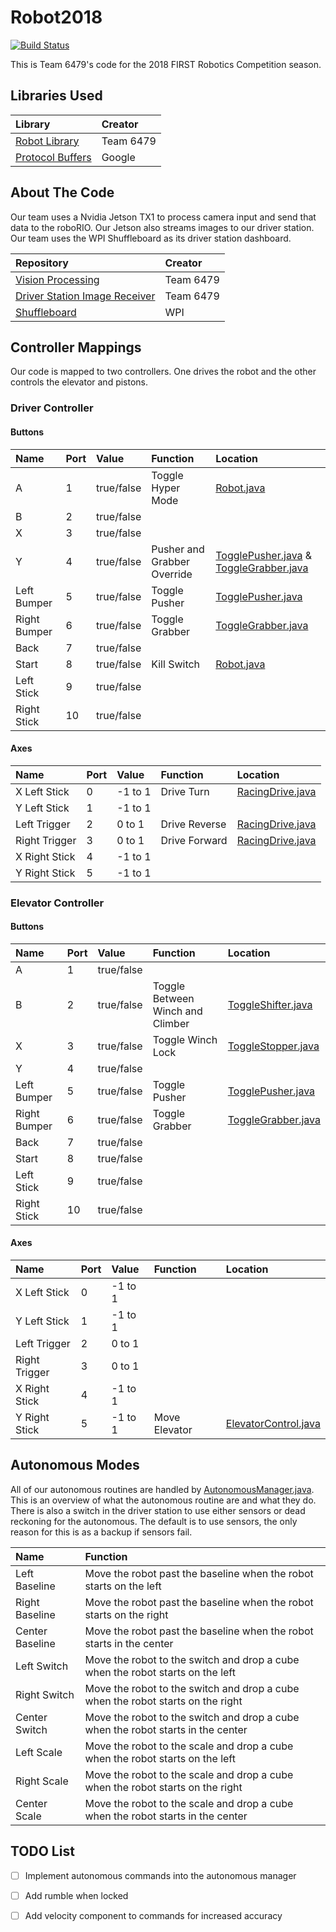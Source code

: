 # Robot2018

[![Build Status](https://travis-ci.org/Team6479/Robot2018.svg?branch=master)](https://travis-ci.org/Team6479/Robot2018)

This is Team 6479's code for the 2018 FIRST Robotics Competition season.


## Libraries Used
| Library               | Creator   |
|:--------------------- |:--------- |
| [Robot Library][1]    | Team 6479 |
| [Protocol Buffers][5] | Google    |


## About The Code
Our team uses a Nvidia Jetson TX1 to process camera input and send that data to the roboRIO. Our Jetson also streams images to our driver station. Our team uses the WPI Shuffleboard as its driver station dashboard.

| Repository                         | Creator   |
|:---------------------------------- |:--------- |
| [Vision Processing][2]             | Team 6479 |
| [Driver Station Image Receiver][3] | Team 6479 |
| [Shuffleboard][4]                  | WPI       |


## Controller Mappings
Our code is mapped to two controllers. One drives the robot and the other controls the elevator and pistons.

### Driver Controller

#### Buttons
| Name         | Port | Value      | Function                    | Location                                         |
|:------------ |:---- |:---------- |:--------------------------- |:------------------------------------------------ |
| A            | 1    | true/false | Toggle Hyper Mode           | [Robot.java][13]                                 |
| B            | 2    | true/false |                             |                                                  |
| X            | 3    | true/false |                             |                                                  |
| Y            | 4    | true/false | Pusher and Grabber Override | [TogglePusher.java][7] & [ToggleGrabber.java][8] |
| Left Bumper  | 5    | true/false | Toggle Pusher               | [TogglePusher.java][7]                           |
| Right Bumper | 6    | true/false | Toggle Grabber              | [ToggleGrabber.java][8]                          |
| Back         | 7    | true/false |                             |                                                  |
| Start        | 8    | true/false | Kill Switch                 | [Robot.java][13]                                 |
| Left Stick   | 9    | true/false |                             |                                                  |
| Right Stick  | 10   | true/false |                             |                                                  |

#### Axes
| Name          | Port | Value   | Function      | Location                   |
|:------------- |:---- |:------- |:------------- |:-------------------------- |
| X Left Stick  | 0    | -1 to 1 | Drive Turn    | [RacingDrive.java][6]      |
| Y Left Stick  | 1    | -1 to 1 |               |                            |
| Left Trigger  | 2    | 0 to 1  | Drive Reverse | [RacingDrive.java][6]      |
| Right Trigger | 3    | 0 to 1  | Drive Forward | [RacingDrive.java][6]      |
| X Right Stick | 4    | -1 to 1 |               |                            |
| Y Right Stick | 5    | -1 to 1 |               |                            |


### Elevator Controller

#### Buttons
| Name         | Port | Value      | Function                         | Location                 |
|:------------ |:---- |:---------- |:-------------------------------- |:------------------------ |
| A            | 1    | true/false |                                  |                          |
| B            | 2    | true/false | Toggle Between Winch and Climber | [ToggleShifter.java][11] |
| X            | 3    | true/false | Toggle Winch Lock                | [ToggleStopper.java][12] |
| Y            | 4    | true/false |                                  |                          |
| Left Bumper  | 5    | true/false | Toggle Pusher                    | [TogglePusher.java][7]   |
| Right Bumper | 6    | true/false | Toggle Grabber                   | [ToggleGrabber.java][8]  |
| Back         | 7    | true/false |                                  |                          |
| Start        | 8    | true/false |                                  |                          |
| Left Stick   | 9    | true/false |                                  |                          |
| Right Stick  | 10   | true/false |                                  |                          |

#### Axes
| Name          | Port | Value   | Function      | Location                   |
|:------------- |:---- |:------- |:------------- |:-------------------------- |
| X Left Stick  | 0    | -1 to 1 |               |                            |
| Y Left Stick  | 1    | -1 to 1 |               |                            |
| Left Trigger  | 2    | 0 to 1  |               |                            |
| Right Trigger | 3    | 0 to 1  |               |                            |
| X Right Stick | 4    | -1 to 1 |               |                            |
| Y Right Stick | 5    | -1 to 1 | Move Elevator | [ElevatorControl.java][10] |


## Autonomous Modes
All of our autonomous routines are handled by [AutonomousManager.java][9]. This is an overview of what the autonomous routine are and what they do. There is also a switch in the driver station to use either sensors or dead reckoning for the autonomous. The default is to use sensors, the only reason for this is as a backup if sensors fail.

| Name            | Function                                                                         |
|:--------------- |:-------------------------------------------------------------------------------- |
| Left Baseline   | Move the robot past the baseline when the robot starts on the left               |
| Right Baseline  | Move the robot past the baseline when the robot starts on the right              |
| Center Baseline | Move the robot past the baseline when the robot starts in the center             |
| Left Switch     | Move the robot to the switch and drop a cube when the robot starts on the left   |
| Right Switch    | Move the robot to the switch and drop a cube when the robot starts on the right  |
| Center Switch   | Move the robot to the switch and drop a cube when the robot starts in the center |
| Left Scale      | Move the robot to the scale and drop a cube when the robot starts on the left    |
| Right Scale     | Move the robot to the scale and drop a cube when the robot starts on the right   |
| Center Scale    | Move the robot to the scale and drop a cube when the robot starts in the center  |


## TODO List
- [ ] Implement autonomous commands into the autonomous manager
- [ ] Add rumble when locked
- [ ] Add velocity component to commands for increased accuracy



[1]: https://github.com/Team6479/RobotLibrary
[2]: https://github.com/Team6479/Vision2018
[3]: https://github.com/Team6479/JetsonStream
[4]: https://github.com/wpilibsuite/shuffleboard
[5]: https://developers.google.com/protocol-buffers/
[6]: ./src/main/java/org/usfirst/frc/team6479/robot/commands/teleop/RacingDrive.java
[7]: ./src/main/java/org/usfirst/frc/team6479/robot/commands/teleop/TogglePusher.java
[8]: ./src/main/java/org/usfirst/frc/team6479/robot/commands/teleop/ToggleGrabber.java
[9]: ./src/main/java/org/usfirst/frc/team6479/robot/autonomous/manager/AutonomousManager.java
[10]: ./src/main/java/org/usfirst/frc/team6479/robot/commands/teleop/ElevatorControl.java
[11]: ./src/main/java/org/usfirst/frc/team6479/robot/commands/teleop/ToggleShifter.java
[12]: ./src/main/java/org/usfirst/frc/team6479/robot/commands/teleop/ToggleStopper.java
[13]: ./src/main/java/org/usfirst/frc/team6479/robot/Robot.java
